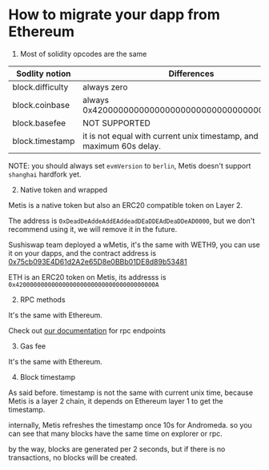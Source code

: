 # How to migrate your dapp from Ethereum

1. Most of solidity opcodes are the same

| Sodlity notion   | Differences                                                                |
| ---------------- | -------------------------------------------------------------------------- |
| block.difficulty | always zero                                                                |
| block.coinbase   | always 0x4200000000000000000000000000000000000011                          |
| block.basefee    | NOT SUPPORTED                                                              |
| block.timestamp  | it is not equal with current unix timestamp, and it has maximum 60s delay. |

NOTE: you should always set `evmVersion` to `berlin`, Metis doesn't support `shanghai` hardfork yet.

2. Native token and wrapped

Metis is a native token but also an ERC20 compatible token on Layer 2.

The address is `0xDeadDeAddeAddEAddeadDEaDDEAdDeaDDeAD0000`, but we don't recommend using it, we will remove it in the future.

Sushiswap team deployed a wMetis, it's the same with WETH9, you can use it on your dapps, and the contract address is [0x75cb093E4D61d2A2e65D8e0BBb01DE8d89b53481](https://andromeda-explorer.metis.io/address/0x75cb093E4D61d2A2e65D8e0BBb01DE8d89b53481)

ETH is an ERC20 token on Metis, its addresss is `0x420000000000000000000000000000000000000A`

2. RPC methods

It's the same with Ethereum.

Check out [our documentation](https://docs.metis.io/dev/get-started/metis-connection-details) for rpc endpoints

3. Gas fee

It's the same with Ethereum.

4. Block timestamp

As said before. timestamp is not the same with current unix time, because Metis is a layer 2 chain, it depends on Ethereum layer 1 to get the timestamp.

internally, Metis refreshes the timestamp once 10s for Andromeda. so you can see that many blocks have the same time on explorer or rpc.

by the way, blocks are generated per 2 seconds, but if there is no transactions, no blocks will be created.
